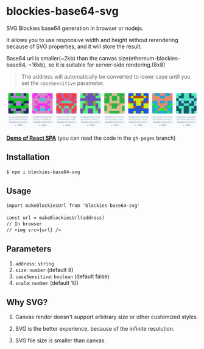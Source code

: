 # blockies-base64-svg

SVG Blockies base64 generation in browser or nodejs.

It allows you to use responsive width and height without rerendering because of SVG properties, and it will store the result.

Base64 url is smaller(~2kb) than the canvas size(ethereum-blockies-base64, ~16kb), so it is suitable for server-side rendering.(8x8)

> The address will automatically be converted to lower case until you set the `caseSensitive` parameter.

![Sample of generated blockies](sample.png "Blockies")

[**Demo of React SPA**](https://yysuni.github.io/blockies-react-svg/) (you can read the code in the `gh-pages` branch)

## Installation

```bash
$ npm i blockies-base64-svg
```

## Usage

```tsx
import makeBlockiesUrl from 'blockies-base64-svg'

const url = makeBlockiesUrl(address)
// In browser
// <img src={url} />
```

## Parameters

1. `address`: `string`
2. `size`: `number` (default 8)
2. `caseSensitive`: `boolean` (default false)
2. `scale`: `number` (default 10)


## Why SVG?

1. Canvas render doesn't support arbitrary size or other customized styles.

2. SVG is the better experience, because of the infinite resolution.

3. SVG file size is smaller than canvas.
